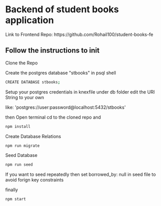 <h1>Backend of student books application</h1>
<p>Link to Frontend Repo: https://github.com/Rohail100/student-books-fe</p>
<h2>Follow the instructions to init</h2>
<p>Clone the Repo</p>
<p>Create the postgres database "stbooks" in psql shell</p>

```sh
CREATE DATABASE stbooks;
```

<p>Setup your postgres credentials in knexfile under db folder edit the URI String to your own</p>
<p>like: 'postgres://user:password@localhost:5432/stbooks'</p>
<p>then Open terminal cd to the cloned repo and</p>

```sh
npm install
```
<p>Create Database Relations</p>

```sh
npm run migrate
```

<p>Seed Database</p>

```sh
npm run seed
```
<p>If you want to seed repeatedly then set borrowed_by: null in seed file to avoid forign key constraints</p>
<p>finally</p>

```sh
npm start
```